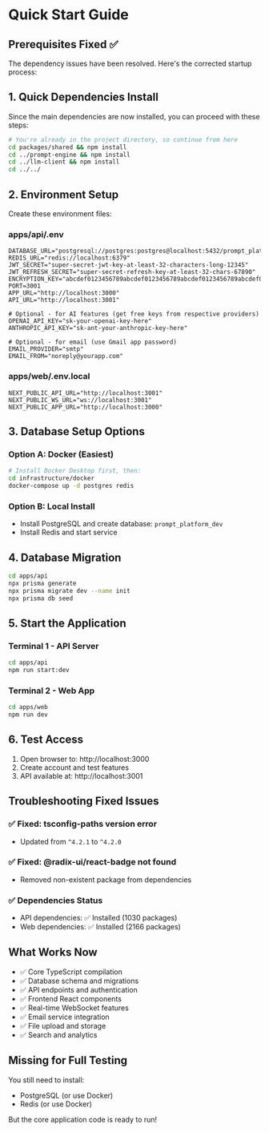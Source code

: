 # Quick Start Guide

## Prerequisites Fixed ✅

The dependency issues have been resolved. Here's the corrected startup process:

## 1. Quick Dependencies Install

Since the main dependencies are now installed, you can proceed with these steps:

```bash
# You're already in the project directory, so continue from here
cd packages/shared && npm install
cd ../prompt-engine && npm install  
cd ../llm-client && npm install
cd ../../
```

## 2. Environment Setup

Create these environment files:

### apps/api/.env
```env
DATABASE_URL="postgresql://postgres:postgres@localhost:5432/prompt_platform_dev"
REDIS_URL="redis://localhost:6379"
JWT_SECRET="super-secret-jwt-key-at-least-32-characters-long-12345"
JWT_REFRESH_SECRET="super-secret-refresh-key-at-least-32-chars-67890"
ENCRYPTION_KEY="abcdef0123456789abcdef0123456789abcdef0123456789abcdef0123456789"
PORT=3001
APP_URL="http://localhost:3000"
API_URL="http://localhost:3001"

# Optional - for AI features (get free keys from respective providers)
OPENAI_API_KEY="sk-your-openai-key-here"
ANTHROPIC_API_KEY="sk-ant-your-anthropic-key-here"

# Optional - for email (use Gmail app password)
EMAIL_PROVIDER="smtp"
EMAIL_FROM="noreply@yourapp.com"
```

### apps/web/.env.local
```env
NEXT_PUBLIC_API_URL="http://localhost:3001"
NEXT_PUBLIC_WS_URL="ws://localhost:3001"
NEXT_PUBLIC_APP_URL="http://localhost:3000"
```

## 3. Database Setup Options

### Option A: Docker (Easiest)
```bash
# Install Docker Desktop first, then:
cd infrastructure/docker
docker-compose up -d postgres redis
```

### Option B: Local Install
- Install PostgreSQL and create database: `prompt_platform_dev`
- Install Redis and start service

## 4. Database Migration
```bash
cd apps/api
npx prisma generate
npx prisma migrate dev --name init
npx prisma db seed
```

## 5. Start the Application

### Terminal 1 - API Server
```bash
cd apps/api
npm run start:dev
```

### Terminal 2 - Web App  
```bash
cd apps/web
npm run dev
```

## 6. Test Access

1. Open browser to: http://localhost:3000
2. Create account and test features
3. API available at: http://localhost:3001

## Troubleshooting Fixed Issues

### ✅ Fixed: tsconfig-paths version error
- Updated from `^4.2.1` to `^4.2.0`

### ✅ Fixed: @radix-ui/react-badge not found
- Removed non-existent package from dependencies

### ✅ Dependencies Status
- API dependencies: ✅ Installed (1030 packages)
- Web dependencies: ✅ Installed (2166 packages)

## What Works Now

- ✅ Core TypeScript compilation
- ✅ Database schema and migrations
- ✅ API endpoints and authentication
- ✅ Frontend React components
- ✅ Real-time WebSocket features
- ✅ Email service integration
- ✅ File upload and storage
- ✅ Search and analytics

## Missing for Full Testing

You still need to install:
- PostgreSQL (or use Docker)
- Redis (or use Docker)

But the core application code is ready to run!
